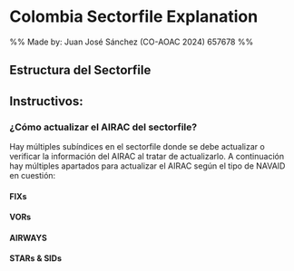 # Colombia Sectorfile Explanation
%% Made by: Juan José Sánchez (CO-AOAC 2024) 657678 %%

## Estructura del Sectorfile

## Instructivos:
### ¿Cómo actualizar el AIRAC del sectorfile?
Hay múltiples subíndices en el sectorfile donde se debe actualizar o verificar la información del AIRAC al tratar de actualizarlo.
A continuación hay múltiples apartados para actualizar el AIRAC según el tipo de NAVAID en cuestión:
#### FIXs

#### VORs

#### AIRWAYS

#### STARs & SIDs